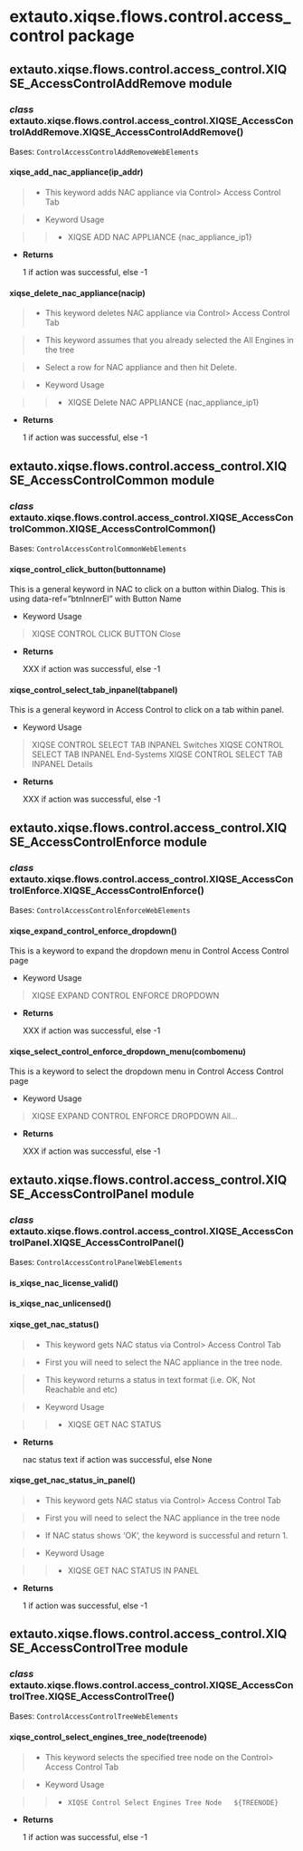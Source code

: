 # extauto.xiqse.flows.control.access_control package

## extauto.xiqse.flows.control.access_control.XIQSE_AccessControlAddRemove module


### _class_ extauto.xiqse.flows.control.access_control.XIQSE_AccessControlAddRemove.XIQSE_AccessControlAddRemove()
Bases: `ControlAccessControlAddRemoveWebElements`


#### xiqse_add_nac_appliance(ip_addr)
> 
> * This keyword adds NAC appliance via Control> Access Control Tab


> * Keyword Usage

> > 
> > * XIQSE ADD NAC APPLIANCE     {nac_appliance_ip1}


* **Returns**

    1 if action was successful, else -1



#### xiqse_delete_nac_appliance(nacip)
> 
> * This keyword deletes NAC appliance via Control> Access Control Tab


> * This keyword assumes that you already selected the All Engines in the tree


> * Select a row for NAC appliance and then hit Delete.


> * Keyword Usage

> > 
> > * XIQSE Delete NAC APPLIANCE     {nac_appliance_ip1}


* **Returns**

    1 if action was successful, else -1


## extauto.xiqse.flows.control.access_control.XIQSE_AccessControlCommon module


### _class_ extauto.xiqse.flows.control.access_control.XIQSE_AccessControlCommon.XIQSE_AccessControlCommon()
Bases: `ControlAccessControlCommonWebElements`


#### xiqse_control_click_button(buttonname)
This is a general keyword in NAC to click on a button within Dialog.
This is using data-ref=”btnInnerEl” with Button Name
- Keyword Usage

> XIQSE CONTROL CLICK BUTTON  Close


* **Returns**

    XXX if action was successful, else -1



#### xiqse_control_select_tab_inpanel(tabpanel)
This is a general keyword in Access Control to click on a tab within panel.
- Keyword Usage

> XIQSE CONTROL SELECT TAB INPANEL  Switches
> XIQSE CONTROL SELECT TAB INPANEL  End-Systems
> XIQSE CONTROL SELECT TAB INPANEL  Details


* **Returns**

    XXX if action was successful, else -1


## extauto.xiqse.flows.control.access_control.XIQSE_AccessControlEnforce module


### _class_ extauto.xiqse.flows.control.access_control.XIQSE_AccessControlEnforce.XIQSE_AccessControlEnforce()
Bases: `ControlAccessControlEnforceWebElements`


#### xiqse_expand_control_enforce_dropdown()
This is a keyword to expand the dropdown menu in Control Access Control page
- Keyword Usage

> XIQSE EXPAND CONTROL ENFORCE DROPDOWN


* **Returns**

    XXX if action was successful, else -1



#### xiqse_select_control_enforce_dropdown_menu(combomenu)
This is a keyword to select the dropdown menu in Control Access Control page
- Keyword Usage

> XIQSE EXPAND CONTROL ENFORCE DROPDOWN   All…


* **Returns**

    XXX if action was successful, else -1


## extauto.xiqse.flows.control.access_control.XIQSE_AccessControlPanel module


### _class_ extauto.xiqse.flows.control.access_control.XIQSE_AccessControlPanel.XIQSE_AccessControlPanel()
Bases: `ControlAccessControlPanelWebElements`


#### is_xiqse_nac_license_valid()

#### is_xiqse_nac_unlicensed()

#### xiqse_get_nac_status()
> 
> * This keyword gets NAC status via Control> Access Control Tab


> * First you will need to select the NAC appliance in the tree node.


> * This keyword returns a status in text format (i.e. OK, Not Reachable and etc)


> * Keyword Usage

> > 
> > * XIQSE GET NAC STATUS


* **Returns**

    nac status text if action was successful, else None



#### xiqse_get_nac_status_in_panel()
> 
> * This keyword gets NAC status via Control> Access Control Tab


> * First you will need to select the NAC appliance in the tree node


> * If NAC status shows ‘OK’, the keyword is successful and return 1.


> * Keyword Usage

> > 
> > * XIQSE GET NAC STATUS IN PANEL


* **Returns**

    1 if action was successful, else -1


## extauto.xiqse.flows.control.access_control.XIQSE_AccessControlTree module


### _class_ extauto.xiqse.flows.control.access_control.XIQSE_AccessControlTree.XIQSE_AccessControlTree()
Bases: `ControlAccessControlTreeWebElements`


#### xiqse_control_select_engines_tree_node(treenode)
> 
> * This keyword selects the specified tree node on the Control> Access Control Tab


> * Keyword Usage

> > 
> > * `XIQSE Control Select Engines Tree Node   ${TREENODE}`


* **Returns**

    1 if action was successful, else -1
